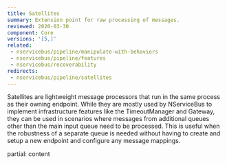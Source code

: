 ```yaml
---
title: Satellites
summary: Extension point for raw processing of messages.
reviewed: 2020-03-30
component: Core
versions: '[5,]'
related:
 - nservicebus/pipeline/manipulate-with-behaviors
 - nservicebus/pipeline/features
 - nservicebus/recoverability
redirects:
 - nservicebus/pipeline/satellites
---
```


Satellites are lightweight message processors that run in the same process as their owning endpoint. While they are mostly used by NServiceBus to implement infrastructure features like the TimeoutManager and Gateway, they can be used in scenarios where messages from additional queues other than the main input queue need to be processed. This is useful when the robustness of a separate queue is needed without having to create and setup a new endpoint and configure any message mappings.


partial: content

